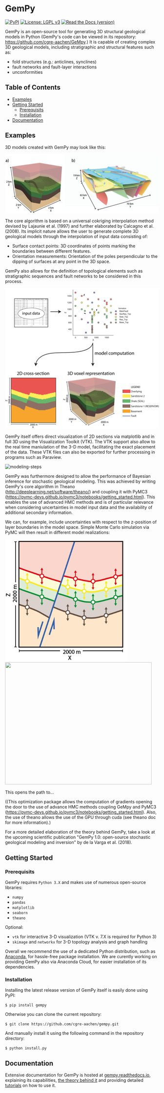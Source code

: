# GemPy

[![PyPI](https://img.shields.io/badge/pypi-v0.9-yellow.svg)]()
[![License: LGPL v3](https://img.shields.io/badge/License-LGPL%20v3-blue.svg)]()
[![Read the Docs (version)](https://img.shields.io/readthedocs/pip/stable.svg)]()

GemPy is an open-source tool for generating 3D structural geological models in Python (GemPy's code can be viewed in its repository: https://github.com/cgre-aachen/GeMpy.)
It is capable of creating complex 3D geological models,
including stratigraphic and structural features such as:

- fold structures (e.g.: anticlines, synclines)
- fault networks and fault-layer interactions
- unconformities

## Table of Contents

* [Examples](##Examples)
* [Getting Started](##GettingStarted)
    * [Prerequisits](###Prerequisits)
    * [Installation](###Installation)
* [Documentation](##Documentation)


## Examples

3D models created with GemPy may look like this:

![blender-model](docs/source/images/model_examples.png)


The core algorithm is based on a universal cokriging interpolation method devised by
Lajaunie et al. (1997) and further elaborated by Calcagno et al. (2008).
Its implicit nature allows the user to generate complete 3D geological models
through the interpolation of input data consisting of:

- Surface contact points: 3D coordinates of points marking the boundaries between different features.
- Orientation measurements: Orientation of the poles perpendicular to the dipping of surfaces at any point in the 3D space.

GemPy also allows for the definition of topological elements such as stratigraphic sequences and fault networks to be considered in this process.

![modeling-steps](docs/source/images/modeling_principle.png)


GemPy itself offers direct visualization of 2D sections via matplotlib
and in full 3D using the Visualization Toolkit (VTK). The VTK support also allow to the real time maniulation
 of the 3-D model, facilitating the exact placement of the data. These VTK files can also be exported
for further processing in programs such as Paraview.

![modeling-steps](docs/source/images/gempy-animation.gif)


GemPy was furthermore designed to allow the performance of
Bayesian inference for stochastic geological modeling. This was achieved by writing GemPy's core algorithm
in Theano (http://deeplearning.net/software/theano/) and coupling it with PyMC3 (https://pymc-devs.github.io/pymc3/notebooks/getting_started.html).
This enables the use of advanced HMC methods and is of particular relevance when considering
uncertainties in model input data and the availability of additional secondary information.

We can, for example, include uncertainties with respect to the z-position of layer boundaries
in the model space. Simple Monte Carlo simulation via PyMC will then result in different model realizations:

<img src="docs/source/images/gempy_zunc.png" width="400" height="400"> <img src="docs/source/images/model_wobble.gif" width="480" height="400">


This opens the path to...

((This optimization package allows the computation
of gradients opening the door to the use of advance HMC methods
coupling GeMpy and PyMC3 (https://pymc-devs.github.io/pymc3/notebooks/getting_started.html).
Also, the use of theano allows the use of the GPU through cuda (see theano doc for more information).)

For a more detailed elaboration of the theory behind GemPy, take a look at the upcoming scientific publication
"GemPy 1.0: open-source stochastic geological modeling and inversion" by de la Varga et al. (2018).


## Getting Started

### Prerequisits

GemPy requires `Python 3.X` and makes use of numerous open-source libraries:

* `numpy`
* `pandas`
* `matplotlib`
* `seaborn`
* `theano`

Optional:

* `vtk` for interactive 3-D visualization (VTK v. 7.X is required for Python 3)
* `skimage` and `networkx` for 3-D topology analysis and graph handling

Overall we recommend the use of a dedicated Python distribution, such as 
[Anaconda](https://www.continuum.io/what-is-anaconda), for hassle-free package installation. 
We are curently working on providing GemPy also via Anaconda Cloud, for easier installation of 
its dependencies.

### Installation

Installing the latest release version of GemPy itself is easily done using PyPI:

`$ pip install gempy`

Otherwise you can clone the current repository:

`$ git clone https://github.com/cgre-aachen/gempy.git`

And manually install it using the following command in the repository directory:

`$ python install.py`

## Documentation

Extensive documentation for GemPy is hosted at [gempy.readthedocs.io](http://gempy.readthedocs.io/),
explaining its capabilities, [the theory behind it](http://gempy.readthedocs.io/Kriging.html) and 
 providing detailed [tutorials](http://gempy.readthedocs.io/tutorial.html) on how to use it.
